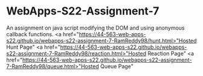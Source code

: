 # WebApps-S22-Assignment-7
An assignment on java script modifying the DOM and using anonymous callback functions.
<a href="https://44-563-web-apps-s22.github.io/webapps-s22-assignment-7-RamReddy98/hunt.html>"Hosted Hunt Page"</a>
<a href="https://44-563-web-apps-s22.github.io/webapps-s22-assignment-7-RamReddy98/reaction.html>"Hosted Reaction Page"</a>
<a href="https://44-563-web-apps-s22.github.io/webapps-s22-assignment-7-RamReddy98/queue.html>"Hosted Queue Page"</a>

